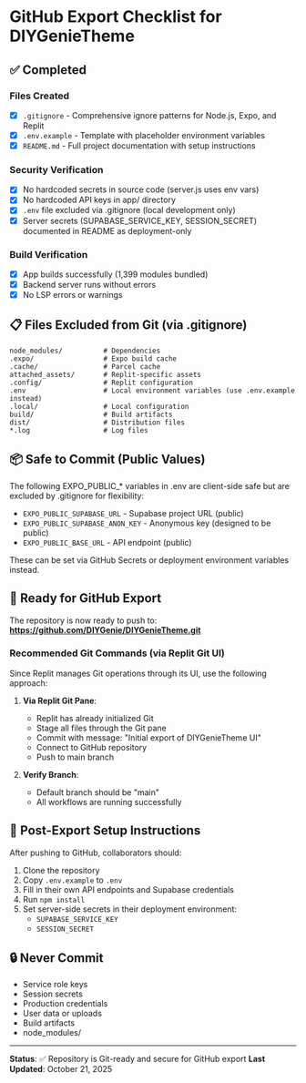 # GitHub Export Checklist for DIYGenieTheme

## ✅ Completed

### Files Created
- [x] `.gitignore` - Comprehensive ignore patterns for Node.js, Expo, and Replit
- [x] `.env.example` - Template with placeholder environment variables
- [x] `README.md` - Full project documentation with setup instructions

### Security Verification
- [x] No hardcoded secrets in source code (server.js uses env vars)
- [x] No hardcoded API keys in app/ directory
- [x] `.env` file excluded via .gitignore (local development only)
- [x] Server secrets (SUPABASE_SERVICE_KEY, SESSION_SECRET) documented in README as deployment-only

### Build Verification
- [x] App builds successfully (1,399 modules bundled)
- [x] Backend server runs without errors
- [x] No LSP errors or warnings

## 📋 Files Excluded from Git (via .gitignore)

```
node_modules/          # Dependencies
.expo/                 # Expo build cache
.cache/                # Parcel cache
attached_assets/       # Replit-specific assets
.config/               # Replit configuration
.env                   # Local environment variables (use .env.example instead)
.local/                # Local configuration
build/                 # Build artifacts
dist/                  # Distribution files
*.log                  # Log files
```

## 📦 Safe to Commit (Public Values)

The following EXPO_PUBLIC_* variables in .env are client-side safe but are excluded by .gitignore for flexibility:
- `EXPO_PUBLIC_SUPABASE_URL` - Supabase project URL (public)
- `EXPO_PUBLIC_SUPABASE_ANON_KEY` - Anonymous key (designed to be public)
- `EXPO_PUBLIC_BASE_URL` - API endpoint (public)

These can be set via GitHub Secrets or deployment environment variables instead.

## 🚀 Ready for GitHub Export

The repository is now ready to push to:
**https://github.com/DIYGenie/DIYGenieTheme.git**

### Recommended Git Commands (via Replit Git UI)

Since Replit manages Git operations through its UI, use the following approach:

1. **Via Replit Git Pane**:
   - Replit has already initialized Git
   - Stage all files through the Git pane
   - Commit with message: "Initial export of DIYGenieTheme UI"
   - Connect to GitHub repository
   - Push to main branch

2. **Verify Branch**:
   - Default branch should be "main"
   - All workflows are running successfully

## 📝 Post-Export Setup Instructions

After pushing to GitHub, collaborators should:

1. Clone the repository
2. Copy `.env.example` to `.env`
3. Fill in their own API endpoints and Supabase credentials
4. Run `npm install`
5. Set server-side secrets in their deployment environment:
   - `SUPABASE_SERVICE_KEY`
   - `SESSION_SECRET`

## 🔒 Never Commit

- Service role keys
- Session secrets
- Production credentials
- User data or uploads
- Build artifacts
- node_modules/

---

**Status**: ✅ Repository is Git-ready and secure for GitHub export
**Last Updated**: October 21, 2025
